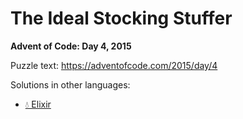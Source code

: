 # The Ideal Stocking Stuffer

**Advent of Code: Day 4, 2015**

Puzzle text: <https://adventofcode.com/2015/day/4>

Solutions in other languages:

- [💧 Elixir](../../../elixir/lib/2015/04_the_ideal_stocking_stuffer/README.md)
